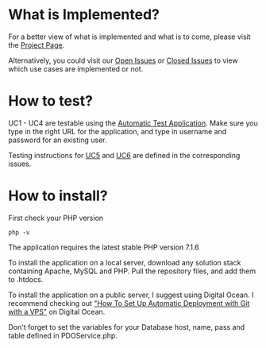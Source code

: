 # What is Implemented?

For a better view of what is implemented and what is to come, please visit the [Project Page](https://github.com/jesperlandmer/1dv610-Laboration-3/projects/1).

Alternatively, you could visit our [Open Issues](https://github.com/jesperlandmer/1dv610-Laboration-3/issues?utf8=%E2%9C%93&q=is%3Aissue%20is%3Aopen) or [Closed Issues](https://github.com/jesperlandmer/1dv610-Laboration-3/issues?utf8=%E2%9C%93&q=is%3Aissue%20is%3Aclosed) to view which use cases are implemented or not.

# How to test?

UC1 - UC4 are testable using the [Automatic Test Application](http://csquiz.lnu.se:25083/index.php).
Make sure you type in the right URL for the application, and type in username and password for an existing user.

Testing instructions for [UC5](https://github.com/jesperlandmer/1dv610-Laboration-3/issues/5) and [UC6](https://github.com/jesperlandmer/1dv610-Laboration-3/issues/6) are defined in the corresponding issues.

# How to install?

First check your PHP version

    php -v
    
The application requires the latest stable PHP version 7.1.6

To install the application on a local server, download any solution stack containing Apache, MySQL and PHP. Pull the repository files, and add them to .htdocs.

To install the application on a public server, I suggest using Digital Ocean. I recommend checking out ["How To Set Up Automatic Deployment with Git with a VPS"](https://www.digitalocean.com/community/tutorials/how-to-set-up-automatic-deployment-with-git-with-a-vps) on Digital Ocean.

Don't forget to set the variables for your Database host, name, pass and table defined in PDOService.php.